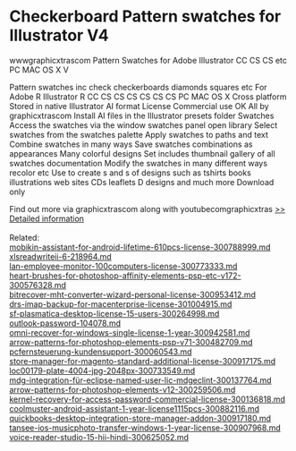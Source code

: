 # Checkerboard Pattern swatches for Illustrator V4
wwwgraphicxtrascom Pattern Swatches for Adobe Illustrator CC CS CS etc PC MAC OS X V 

 Pattern swatches inc check checkerboards diamonds squares etc
For Adobe R Illustrator R CC CS CS CS CS CS CS 
PC MAC OS X Cross platform
Stored in native Illustrator AI format
License Commercial use OK
All by graphicxtrascom
Install AI files in the Illustrator presets folder Swatches
Access the swatches via the window swatches panel open library
Select swatches from the swatches palette
Apply swatches to paths and text
Combine swatches in many ways
Save swatches combinations as appearances
Many colorful designs
Set includes thumbnail gallery of all swatches documentation
Modify the swatches in many different ways recolor etc
Use to create s and s of designs such as tshirts books illustrations web sites CDs leaflets D designs and much more
Download only


Find out more via graphicxtrascom along with youtubecomgraphicxtras
[>> Detailed information](https://secure.shareit.com/shareit/product.html?productid=300144235&affiliateid=200057808)<br/><br/>Related:
<br />[mobikin-assistant-for-android-lifetime-610pcs-license-300788999.md](https://github.com/downloadplanet/downloadplanet/blob/main/mobikin-assistant-for-android-lifetime-610pcs-license-300788999.md)<br />[xlsreadwriteii-6-218964.md](https://github.com/downloadplanet/downloadplanet/blob/main/xlsreadwriteii-6-218964.md)<br />[lan-employee-monitor-100computers-license-300773333.md](https://github.com/downloadplanet/downloadplanet/blob/main/lan-employee-monitor-100computers-license-300773333.md)<br />[heart-brushes-for-photoshop-affinity-elements-psp-etc-v172-300576328.md](https://github.com/downloadplanet/downloadplanet/blob/main/heart-brushes-for-photoshop-affinity-elements-psp-etc-v172-300576328.md)<br />[bitrecover-mht-converter-wizard-personal-license-300953412.md](https://github.com/downloadplanet/downloadplanet/blob/main/bitrecover-mht-converter-wizard-personal-license-300953412.md)<br />[drs-imap-backup-for-macenterprise-license-301004915.md](https://github.com/downloadplanet/downloadplanet/blob/main/drs-imap-backup-for-macenterprise-license-301004915.md)<br />[sf-plasmatica-desktop-license-15-users-300264998.md](https://github.com/downloadplanet/downloadplanet/blob/main/sf-plasmatica-desktop-license-15-users-300264998.md)<br />[outlook-password-104078.md](https://github.com/downloadplanet/downloadplanet/blob/main/outlook-password-104078.md)<br />[omni-recover-for-windows-single-license-1-year-300942581.md](https://github.com/downloadplanet/downloadplanet/blob/main/omni-recover-for-windows-single-license-1-year-300942581.md)<br />[arrow-patterns-for-photoshop-elements-psp-v71-300482709.md](https://github.com/downloadplanet/downloadplanet/blob/main/arrow-patterns-for-photoshop-elements-psp-v71-300482709.md)<br />[pcfernsteuerung-kundensupport-300060543.md](https://github.com/downloadplanet/downloadplanet/blob/main/pcfernsteuerung-kundensupport-300060543.md)<br />[store-manager-for-magento-standard-additional-license-300917175.md](https://github.com/downloadplanet/downloadplanet/blob/main/store-manager-for-magento-standard-additional-license-300917175.md)<br />[loc00179-plate-4004-jpg-2048px-300733549.md](https://github.com/downloadplanet/downloadplanet/blob/main/loc00179-plate-4004-jpg-2048px-300733549.md)<br />[mdg-integration-für-eclipse-named-user-lic-mdgeclint-300137764.md](https://github.com/downloadplanet/downloadplanet/blob/main/mdg-integration-für-eclipse-named-user-lic-mdgeclint-300137764.md)<br />[arrow-patterns-for-photoshop-elements-v12-300259506.md](https://github.com/downloadplanet/downloadplanet/blob/main/arrow-patterns-for-photoshop-elements-v12-300259506.md)<br />[kernel-recovery-for-access-password-commercial-license-300136818.md](https://github.com/downloadplanet/downloadplanet/blob/main/kernel-recovery-for-access-password-commercial-license-300136818.md)<br />[coolmuster-android-assistant-1-year-license1115pcs-300882116.md](https://github.com/downloadplanet/downloadplanet/blob/main/coolmuster-android-assistant-1-year-license1115pcs-300882116.md)<br />[quickbooks-desktop-integration-store-manager-addon-300917180.md](https://github.com/downloadplanet/downloadplanet/blob/main/quickbooks-desktop-integration-store-manager-addon-300917180.md)<br />[tansee-ios-musicphoto-transfer-windows-1-year-license-300907968.md](https://github.com/downloadplanet/downloadplanet/blob/main/tansee-ios-musicphoto-transfer-windows-1-year-license-300907968.md)<br />[voice-reader-studio-15-hii-hindi-300625052.md](https://github.com/downloadplanet/downloadplanet/blob/main/voice-reader-studio-15-hii-hindi-300625052.md)